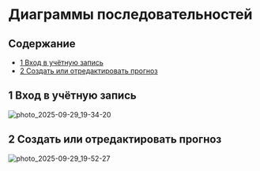 # Диаграммы последовательностей
## Содержание

- [1 Вход в учётную запись](#1-Вход-в-учётную-запись)
- [2 Создать или отредактировать прогноз](#2-Создать-или-отредактировать-прогноз)


## 1 Вход в учётную запись
![photo_2025-09-29_19-34-20](https://github.com/user-attachments/assets/16f8bf32-d458-405c-84a0-f01d045f7cc2)

## 2 Создать или отредактировать прогноз
![photo_2025-09-29_19-52-27](https://github.com/user-attachments/assets/6ef6528c-53a3-418b-9b5e-39dd0e1f38d4)




